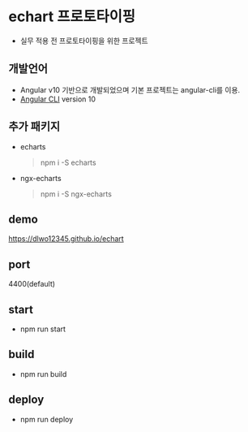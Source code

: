 # echart 프로토타이핑

- 실무 적용 전 프로토타이핑을 위한 프로젝트

## 개발언어

- Angular v10 기반으로 개발되었으며 기본 프로젝트는 angular-cli를 이용.
- [Angular CLI](https://github.com/angular/angular-cli) version 10

## 추가 패키지

- echarts
  > npm i -S echarts

- ngx-echarts
  > npm i -S ngx-echarts

## demo 

https://dlwo12345.github.io/echart

## port

4400(default)

## start

- npm run start

## build

- npm run build

## deploy

- npm run deploy